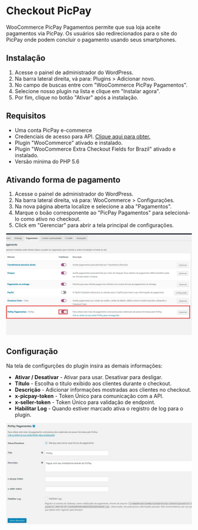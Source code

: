 # Checkout PicPay

WooCommerce PicPay Pagamentos permite que sua loja aceite pagamentos via PicPay. Os usuários são redirecionados para o site do PicPay onde podem concluir o pagamento usando seus smartphones. 

## Instalação

1. Acesse o painel de administrador do WordPress.
2. Na barra lateral direita, vá para: Plugins > Adicionar novo.
3. No campo de buscas entre com "WooCommerce PicPay Pagamentos". 
4. Selecione nosso plugin na lista e clique em "Instalar agora".
5. Por fim, clique no botão "Ativar" após a instalação.

## Requisitos

- Uma conta PicPay e-commerce
- Credenciais de acesso para API. [Clique aqui para obter.](https://lojista.picpay.com/dashboard/ecommerce-token "Credenciais PicPay")
- Plugin "WooCommerce" ativado e instalado.
- Plugin "WooCommerce Extra Checkout Fields for Brazil" ativado e instalado.
- Versão mínima do PHP  5.6

## Ativando forma de pagamento

1. Acesse o painel de administrador do WordPress.
2. Na barra lateral direita, vá para: WooCommerce > Configurações.
3. Na nova página aberta localize e selecione a aba "Pagamentos".
4. Marque o boão corresponente ao "PicPay Pagamentos" para selecioná-lo como ativo no checkout.
5. Click em "Gerenciar" para abrir a tela principal de configurações.

![Configuração PicPay no WooCommerce](_media/wp-plugin-1.jpg "Configuração PicPay no WooCommerce")

## Configuração

Na tela de configurções do plugin insira as demais informações:

- **Ativar / Desativar**  - Ativar para usar. Desativar para desligar.
- **Título**  - Escolha o título exibido aos clientes durante o checkout.
- **Descrição**  - Adicionar informações mostradas aos clientes no checkout.
- **x-picpay-token** - Token Único para comunicação com a API.
- **x-seller-token** - Token Único para validação de endpoint.
- **Habilitar Log** - Quando estiver marcado ativa o registro de log para o plugin.

![Configuração PicPay no WooCommerce](_media/wp-plugin-2.jpg "Configuração PicPay no WooCommerce")